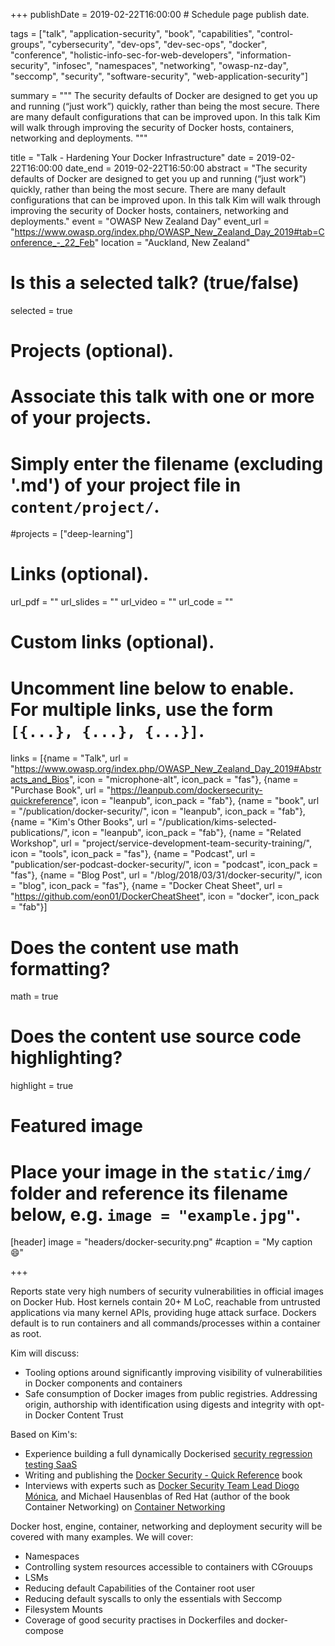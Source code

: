 +++
publishDate = 2019-02-22T16:00:00  # Schedule page publish date.

tags = ["talk", "application-security", "book", "capabilities", "control-groups", "cybersecurity", "dev-ops", "dev-sec-ops", "docker", "conference", "holistic-info-sec-for-web-developers", "information-security", "infosec", "namespaces", "networking", "owasp-nz-day", "seccomp", "security", "software-security", "web-application-security"]

summary = """
The security defaults of Docker are designed to get you up and running (“just work”) quickly, rather than being the most secure. There are many default configurations that can be improved upon. In this talk Kim will walk through improving the security of Docker hosts, containers, networking and deployments.
"""

title = "Talk - Hardening Your Docker Infrastructure"
date = 2019-02-22T16:00:00
date_end = 2019-02-22T16:50:00
abstract = "The security defaults of Docker are designed to get you up and running (“just work”) quickly, rather than being the most secure. There are many default configurations that can be improved upon. In this talk Kim will walk through improving the security of Docker hosts, containers, networking and deployments."
event = "OWASP New Zealand Day"
event_url = "https://www.owasp.org/index.php/OWASP_New_Zealand_Day_2019#tab=Conference_-_22_Feb"
location = "Auckland, New Zealand"

# Is this a selected talk? (true/false)
selected = true

# Projects (optional).
#   Associate this talk with one or more of your projects.
#   Simply enter the filename (excluding '.md') of your project file in `content/project/`.
#projects = ["deep-learning"]

# Links (optional).
url_pdf = ""
url_slides = ""
url_video = ""
url_code = ""

# Custom links (optional).
#   Uncomment line below to enable. For multiple links, use the form `[{...}, {...}, {...}]`.
links = [{name = "Talk", url = "https://www.owasp.org/index.php/OWASP_New_Zealand_Day_2019#Abstracts_and_Bios", icon = "microphone-alt", icon_pack = "fas"}, {name = "Purchase Book", url = "https://leanpub.com/dockersecurity-quickreference", icon = "leanpub", icon_pack = "fab"}, {name = "book", url = "/publication/docker-security/", icon = "leanpub", icon_pack = "fab"}, {name = "Kim's Other Books", url = "/publication/kims-selected-publications/", icon = "leanpub", icon_pack = "fab"}, {name = "Related Workshop", url = "project/service-development-team-security-training/", icon = "tools", icon_pack = "fas"}, {name = "Podcast", url = "publication/ser-podcast-docker-security/", icon = "podcast", icon_pack = "fas"}, {name = "Blog Post", url = "/blog/2018/03/31/docker-security/", icon = "blog", icon_pack = "fas"}, {name = "Docker Cheat Sheet", url = "https://github.com/eon01/DockerCheatSheet", icon = "docker", icon_pack = "fab"}]

# Does the content use math formatting?
math = true

# Does the content use source code highlighting?
highlight = true

# Featured image
# Place your image in the `static/img/` folder and reference its filename below, e.g. `image = "example.jpg"`.
[header]
image = "headers/docker-security.png"
#caption = "My caption :smile:"

+++

Reports state very high numbers of security vulnerabilities in official images on Docker Hub. Host kernels contain 20+ M LoC, reachable from untrusted applications via many kernel APIs, providing huge attack surface. Dockers default is to run containers and all commands/processes within a container as root.

Kim will discuss:

* Tooling options around significantly improving visibility of vulnerabilities in Docker components and containers
* Safe consumption of Docker images from public registries. Addressing origin, authorship with identification using digests and integrity with opt-in Docker Content Trust

Based on Kim's:

* Experience building a full dynamically Dockerised [security regression testing SaaS](https://gitlab.com/purpleteam-labs)
* Writing and publishing the [Docker Security - Quick Reference](https://binarymist.io/publication/docker-security/) book
* Interviews with experts such as [Docker Security Team Lead Diogo Mónica](https://binarymist.io/publication/ser-podcast-docker-security/), and Michael Hausenblas of Red Hat (author of the book Container Networking) on [Container Networking](https://binarymist.io/publication/ser-podcast-container-networking/)

Docker host, engine, container, networking and deployment security will be covered with many examples. We will cover:

* Namespaces
* Controlling system resources accessible to containers with CGrouups
* LSMs
* Reducing default Capabilities of the Container root user
* Reducing default syscalls to only the essentials with Seccomp
* Filesystem Mounts
* Coverage of good security practises in Dockerfiles and docker-compose

<br>
